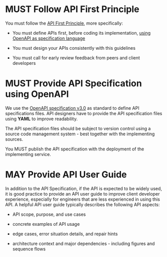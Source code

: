 # MUST Follow API First Principle

You must follow the [API First Principle](design-principles.md#api-first), more
specifically:

  - You must define APIs first, before coding its implementation, [using
    OpenAPI as specification language](#must-provide-api-specification-using-openapi)

  - You must design your APIs consistently with this guidelines

  - You must call for early review feedback from peers and client
    developers

# MUST Provide API Specification using OpenAPI

We use the [OpenAPI specification v3.0](https://www.openapis.org) as
standard to define API specifications files. API designers have to
provide the API specification files using **YAML** to improve
readability.

The API specification files should be subject to version control using a
source code management system - best together with the implementing
sources.

You MUST publish the API specification with the deployment of the
implementing service.

# MAY Provide API User Guide

In addition to the API Specification, if the API is expected to be widely
used, it is good practice to provide an
API user guide to improve client developer experience, especially for
engineers that are less experienced in using this API. A helpful API
user guide typically describes the following API aspects:

  - API scope, purpose, and use cases

  - concrete examples of API usage

  - edge cases, error situation details, and repair hints

  - architecture context and major dependencies - including figures and
    sequence flows
